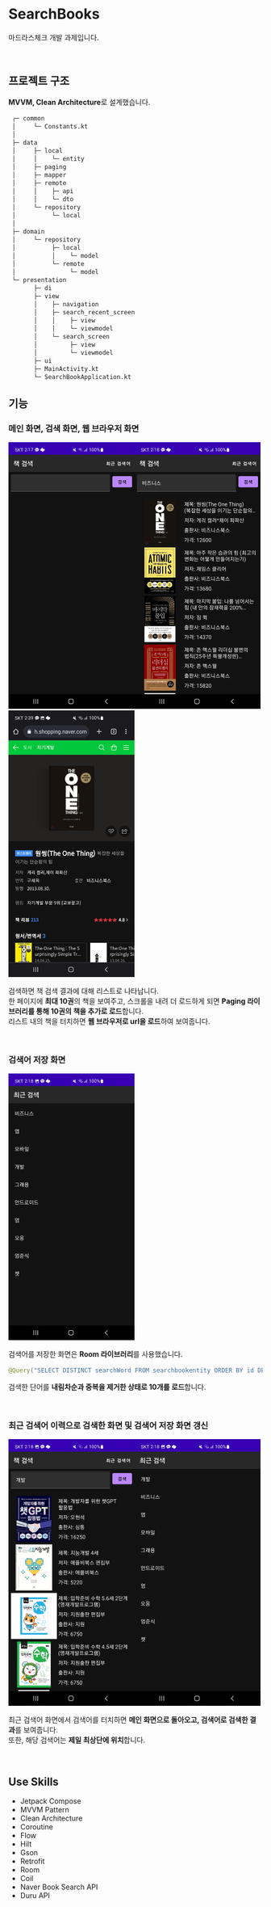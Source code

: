 # SearchBooks
마드라스체크 개발 과제입니다.

<br>

## 프로젝트 구조
**MVVM, Clean Architecture**로 설계했습니다.  

```
 ┌─ common
 │     └─ Constants.kt
 │
 ├─ data
 │     ├─ local
 │     │    └─ entity
 │     ├─ paging
 │     ├─ mapper
 │     ├─ remote
 │     │    ├─ api
 │     │    └─ dto
 │     └─ repository
 │          └─ local
 │     
 ├─ domain
 │     └─ repository
 │          ├─ local
 │          │    └─ model
 │          └─ remote
 │               └─ model 
 └─ presentation
       ├─ di
       ├─ view
       │    ├─ navigation
       │    ├─ search_recent_screen
       │    │    ├─ view 
       │    │    └─ viewmodel 
       │    └─ search_screen
       │         ├─ view
       │         └─ viewmodel 
       ├─ ui
       ├─ MainActivity.kt
       └─ SearchBookApplication.kt
```  

## 기능

### 메인 화면, 검색 화면, 웹 브라우저 화면
<img src = "readme_img/1.jpg" width="250"/><img src = "readme_img/2.jpg" width="250"/><img src = "readme_img/6.jpg" width="250"/> 

검색하면 책 검색 결과에 대해 리스트로 나타납니다.  
한 페이지에 **최대 10권**의 책을 보여주고, 스크롤을 내려 더 로드하게 되면 **Paging 라이브러리를 통해 10권의 책을 추가로 로드**합니다.  
리스트 내의 책을 터치하면 **웹 브라우저로 url을 로드**하여 보여줍니다.  

<br>

### 검색어 저장 화면  
<img src = "readme_img/3.jpg" width="250"/>

검색어를 저장한 화면은 **Room 라이브러리**를 사용했습니다.  
```kotlin
@Query("SELECT DISTINCT searchWord FROM searchbookentity ORDER BY id DESC LIMIT 10")
```  
검색한 단어를 **내림차순과 중복을 제거한 상태로 10개를 로드**합니다.  

<br>

### 최근 검색어 이력으로 검색한 화면 및 검색어 저장 화면 갱신
<img src = "readme_img/4.jpg" width="250"/><img src = "readme_img/5.jpg" width="250"/>  

최근 검색어 화면에서 검색어를 터치하면 **메인 화면으로 돌아오고, 검색어로 검색한 결과**를 보여줍니다.  
또한, 해당 검색어는 **제일 최상단에 위치**합니다.  

<br>


## Use Skills
* Jetpack Compose
* MVVM Pattern
* Clean Architecture
* Coroutine
* Flow
* Hilt
* Gson
* Retrofit
* Room  
* Coil  
* Naver Book Search API  
* Duru API  